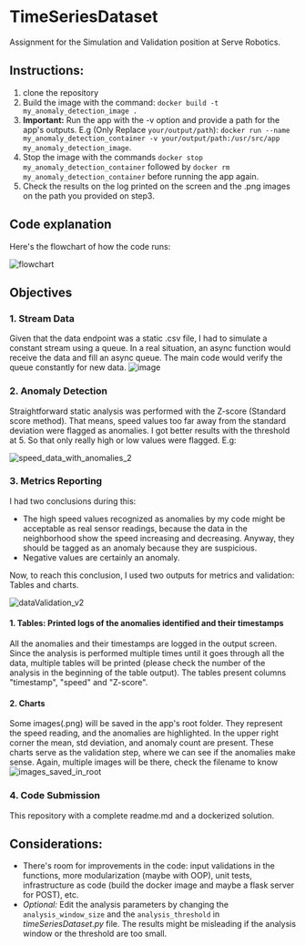 # TimeSeriesDataset
Assignment for the Simulation and Validation position at Serve Robotics.

## Instructions:
1. clone the repository
2. Build the image with the command: `docker build -t my_anomaly_detection_image .`
3. **Important:** Run the app with the -v option and provide a path for the app's outputs. E.g (Only Replace `your/output/path`): `docker run --name my_anomaly_detection_container -v your/output/path:/usr/src/app my_anomaly_detection_image`.
4. Stop the image with the commands `docker stop my_anomaly_detection_container` followed by `docker rm my_anomaly_detection_container` before running the app again.
5. Check the results on the log printed on the screen and the .png images on the path you provided on step3.

## Code explanation
Here's the flowchart of how the code runs:

![flowchart](https://github.com/user-attachments/assets/dc0f75c3-9f7c-4610-a39d-a29a48c7bc80)


## Objectives
### 1. Stream Data
Given that the data endpoint was a static .csv file, I had to simulate a constant stream using a queue. In a real situation, an async function would receive the data and fill an async queue. The main code would verify the queue constantly for new data.
![image](https://github.com/user-attachments/assets/988645c3-7801-4da7-a92e-91eaa9c69134)

### 2. Anomaly Detection
Straightforward static analysis was performed with the Z-score (Standard score method). That means, speed values too far away from the standard deviation were flagged as anomalies.
I got better results with the threshold at 5. So that only really high or low values were flagged. E.g:

![speed_data_with_anomalies_2](https://github.com/user-attachments/assets/58366cd6-dff4-49bb-927e-78553f2a90fe)


### 3. Metrics Reporting
I had two conclusions during this:
- The high speed values recognized as anomalies by my code might be acceptable as real sensor readings, because the data in the neighborhood show the speed increasing and decreasing. Anyway, they should be tagged as an anomaly because they are suspicious.
- Negative values are certainly an anomaly.

Now, to reach this conclusion, I used two outputs for metrics and validation: Tables and charts.

![dataValidation_v2](https://github.com/user-attachments/assets/28364393-6201-4d9b-bf80-8fb256ab9a34)


#### 1. Tables: Printed logs of the anomalies identified and their timestamps
All the anomalies and their timestamps are logged in the output screen. Since the analysis is performed multiple times until it goes through all the data, multiple tables will be printed (please check the number of the analysis in the beginning of the table output). The tables present columns "timestamp", "speed" and "Z-score".
#### 2. Charts
Some images(.png) will be saved in the app's root folder. They represent the speed reading, and the anomalies are highlighted. In the upper right corner the mean, std deviation, and anomaly count are present. These charts serve as the validation step, where we can see if the anomalies make sense. Again, multiple images will be there, check the filename to know
![images_saved_in_root](https://github.com/user-attachments/assets/4264a3f6-77d7-4f21-b13a-51f378a8926e)

### 4. Code Submission
This repository with a complete readme.md and a dockerized solution.

## Considerations:
- There's room for improvements in the code: input validations in the functions, more modularization (maybe with OOP), unit tests, infrastructure as code (build the docker image and maybe a flask server for POST), etc.
- *Optional:* Edit the analysis parameters by changing the `analysis_window_size` and the `analysis_threshold` in _timeSeriesDataset.py_ file. The results might be misleading if the analysis window or the threshold are too small.
